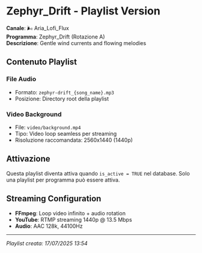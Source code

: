 # Zephyr_Drift - Playlist Version

**Canale**: 🌬️ Aria_Lofi_Flux  
**Programma**: Zephyr_Drift (Rotazione A)  
**Descrizione**: Gentle wind currents and flowing melodies

## Contenuto Playlist

### File Audio
- Formato: `zephyr-drift_{song_name}.mp3`
- Posizione: Directory root della playlist

### Video Background
- File: `video/background.mp4`
- Tipo: Video loop seamless per streaming
- Risoluzione raccomandata: 2560x1440 (1440p)

## Attivazione
Questa playlist diventa attiva quando `is_active = TRUE` nel database.
Solo una playlist per programma può essere attiva.

## Streaming Configuration
- **FFmpeg**: Loop video infinito + audio rotation
- **YouTube**: RTMP streaming 1440p @ 13.5 Mbps
- **Audio**: AAC 128k, 44100Hz

---
*Playlist creata: 17/07/2025 13:54*
